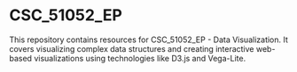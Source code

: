 # CSC_51052_EP
This repository contains resources for CSC_51052_EP - Data Visualization. It covers visualizing complex data structures and creating interactive web-based visualizations using technologies like D3.js and Vega-Lite.
